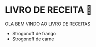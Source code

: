 # LIVRO DE RECEITA :baby_chick:

OLA BEM VINDO AO LIVRO DE RECEITAS

- Strogonoff de frango
- Strogonoff de carne